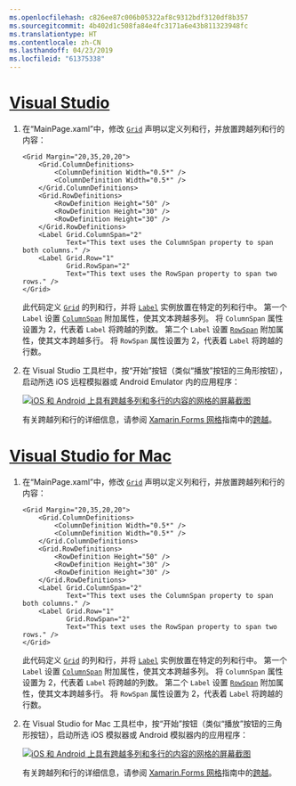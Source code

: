 ```yaml
---
ms.openlocfilehash: c826ee87c006b05322af8c9312bdf3120df8b357
ms.sourcegitcommit: 4b402d1c508fa84e4fc3171a6e43b811323948fc
ms.translationtype: HT
ms.contentlocale: zh-CN
ms.lasthandoff: 04/23/2019
ms.locfileid: "61375338"
---
```

# <a name="visual-studiotabvswin"></a>[Visual Studio](#tab/vswin)

1. 在“MainPage.xaml”中，修改 [`Grid`](xref:Xamarin.Forms.Grid) 声明以定义列和行，并放置跨越列和行的内容：

    ```xaml
    <Grid Margin="20,35,20,20">
        <Grid.ColumnDefinitions>
            <ColumnDefinition Width="0.5*" />
            <ColumnDefinition Width="0.5*" />
        </Grid.ColumnDefinitions>
        <Grid.RowDefinitions>
            <RowDefinition Height="50" />
            <RowDefinition Height="30" />
            <RowDefinition Height="30" />
        </Grid.RowDefinitions>
        <Label Grid.ColumnSpan="2"
               Text="This text uses the ColumnSpan property to span both columns." />
        <Label Grid.Row="1"
               Grid.RowSpan="2"
               Text="This text uses the RowSpan property to span two rows." />
    </Grid>
    ```

    此代码定义 [`Grid`](xref:Xamarin.Forms.Grid) 的列和行，并将 [`Label`](xref:Xamarin.Forms.Label) 实例放置在特定的列和行中。 第一个 `Label` 设置 [`ColumnSpan`](xref:Xamarin.Forms.Grid.ColumnSpanProperty) 附加属性，使其文本跨越多列。 将 `ColumnSpan` 属性设置为 2，代表着 `Label` 将跨越的列数。 第二个 `Label` 设置 [`RowSpan`](xref:Xamarin.Forms.Grid.RowSpanProperty) 附加属性，使其文本跨越多行。 将 `RowSpan` 属性设置为 2，代表着 `Label` 将跨越的行数。

1. 在 Visual Studio 工具栏中，按“开始”按钮（类似“播放”按钮的三角形按钮），启动所选 iOS 远程模拟器或 Android Emulator 内的应用程序：

    [![iOS 和 Android 上具有跨越多列和多行的内容的网格的屏幕截图](../images/span-columns-rows.png "具有跨越多列和多行的内容的网格")](../images/span-columns-rows-large.png#lightbox "Grid with content spanning columns and rows")

    有关跨越列和行的详细信息，请参阅 [Xamarin.Forms 网格](~/xamarin-forms/user-interface/layouts/grid.md)指南中的[跨越](~/xamarin-forms/user-interface/layouts/grid.md#spans)。

# <a name="visual-studio-for-mactabvsmac"></a>[Visual Studio for Mac](#tab/vsmac)

1. 在“MainPage.xaml”中，修改 [`Grid`](xref:Xamarin.Forms.Grid) 声明以定义列和行，并放置跨越列和行的内容：

    ```xaml
    <Grid Margin="20,35,20,20">
        <Grid.ColumnDefinitions>
            <ColumnDefinition Width="0.5*" />
            <ColumnDefinition Width="0.5*" />
        </Grid.ColumnDefinitions>
        <Grid.RowDefinitions>
            <RowDefinition Height="50" />
            <RowDefinition Height="30" />
            <RowDefinition Height="30" />
        </Grid.RowDefinitions>
        <Label Grid.ColumnSpan="2"
               Text="This text uses the ColumnSpan property to span both columns." />
        <Label Grid.Row="1"
               Grid.RowSpan="2"
               Text="This text uses the RowSpan property to span two rows." />
    </Grid>
    ```

    此代码定义 [`Grid`](xref:Xamarin.Forms.Grid) 的列和行，并将 [`Label`](xref:Xamarin.Forms.Label) 实例放置在特定的列和行中。 第一个 `Label` 设置 [`ColumnSpan`](xref:Xamarin.Forms.Grid.ColumnSpanProperty) 附加属性，使其文本跨越多列。 将 `ColumnSpan` 属性设置为 2，代表着 `Label` 将跨越的列数。 第二个 `Label` 设置 [`RowSpan`](xref:Xamarin.Forms.Grid.RowSpanProperty) 附加属性，使其文本跨越多行。 将 `RowSpan` 属性设置为 2，代表着 `Label` 将跨越的行数。

1. 在 Visual Studio for Mac 工具栏中，按“开始”按钮（类似“播放”按钮的三角形按钮），启动所选 iOS 模拟器或 Android 模拟器内的应用程序：

    [![iOS 和 Android 上具有跨越多列和多行的内容的网格的屏幕截图](../images/span-columns-rows.png "具有跨越多列和多行的内容的网格")](../images/span-columns-rows-large.png#lightbox "Grid with content spanning columns and rows")

    有关跨越列和行的详细信息，请参阅 [Xamarin.Forms 网格](~/xamarin-forms/user-interface/layouts/grid.md)指南中的[跨越](~/xamarin-forms/user-interface/layouts/grid.md#spans)。
